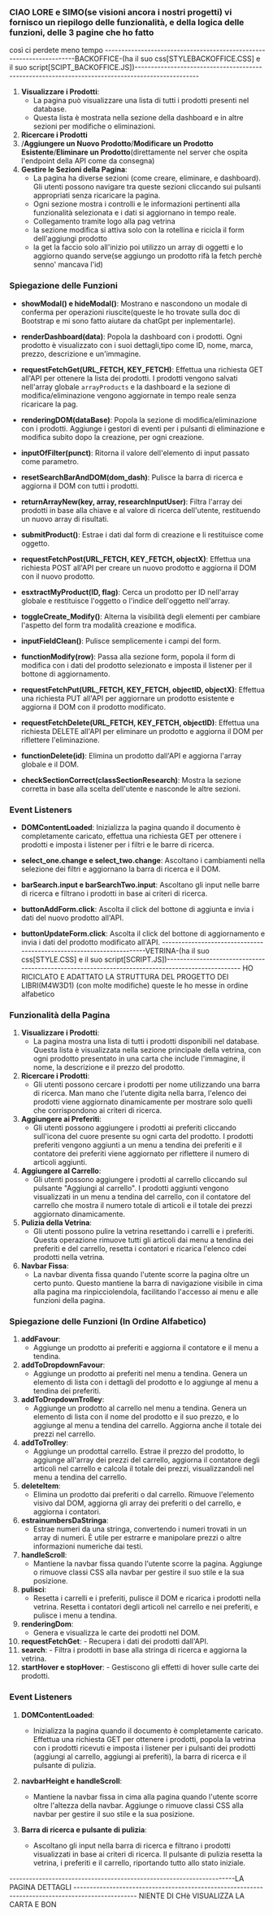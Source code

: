 ### CIAO LORE e SIMO(se visioni ancora i nostri progetti) vi fornisco un riepilogo delle funzionalità, e della logica delle funzioni, delle 3 pagine che ho fatto
così ci perdete meno tempo
---------------------------------------------------------------------BACKOFFICE-(ha il suo css[STYLEBACKOFFICE.CSS] e il suo script[SCIPT_BACKOFFICE.JS])-------------------------------------------------------------------------------------------------
1.  **Visualizzare i Prodotti**:
    -   La pagina può visualizzare una lista di tutti i prodotti presenti nel database.
    -   Questa lista è mostrata nella sezione della dashboard e in altre sezioni per modifiche o eliminazioni.
2.  **Ricercare i Prodotti**
3.  /**Aggiungere un Nuovo Prodotto**/**Modificare un Prodotto Esistente**/**Eliminare un Prodotto**(direttamente nel server che ospita l'endpoint della API come da consegna)
4.  **Gestire le Sezioni della Pagina**:
    -   La pagina ha diverse sezioni (come creare, eliminare, e dashboard). Gli utenti possono navigare tra queste sezioni cliccando sui pulsanti appropriati senza ricaricare la pagina.
    -   Ogni sezione mostra i controlli e le informazioni pertinenti alla funzionalità selezionata e i dati si aggiornano in tempo reale.
    -   Collegamento tramite logo alla pag vetrina
    -   la sezione modifica si attiva solo con la rotellina e ricicla il form dell'aggiungi prodotto
    -   la get la faccio solo all'inizio poi utilizzo un array di oggetti e lo aggiorno quando serve(se aggiungo un prodotto rifà la fetch perchè senno' mancava l'id)
### Spiegazione delle Funzioni

-   **showModal() e hideModal()**: Mostrano e nascondono un modale di conferma per operazioni riuscite(queste le ho trovate sulla doc di Bootstrap e mi sono fatto aiutare da chatGpt per inplementarle).
    
-   **renderDashboard(data)**: Popola la dashboard con i prodotti. Ogni prodotto è visualizzato con i suoi dettagli,tipo come ID, nome, marca, prezzo, descrizione e un'immagine.
    
-   **requestFetchGet(URL_FETCH, KEY_FETCH)**: Effettua una richiesta GET all'API per ottenere la lista dei prodotti. I prodotti vengono salvati nell'array globale `arrayProducts`
    e la dashboard e la sezione di modifica/eliminazione vengono aggiornate in tempo reale senza ricaricare la pag.
    
-   **renderingDOM(dataBase)**: Popola la sezione di modifica/eliminazione con i prodotti. Aggiunge i gestori di eventi per i pulsanti di eliminazione e modifica subito dopo la creazione, per ogni creazione.
    
-   **inputOfFilter(punct)**: Ritorna il valore dell'elemento di input passato come parametro.
    
-   **resetSearchBarAndDOM(dom_dash)**: Pulisce la barra di ricerca e aggiorna il DOM con tutti i prodotti.
    
-   **returnArrayNew(key, array, researchInputUser)**: Filtra l'array dei prodotti in base alla chiave e al valore di ricerca dell'utente, restituendo un nuovo array di risultati.
    
-   **submitProduct()**: Estrae i dati dal form di creazione e li restituisce come oggetto.
    
-   **requestFetchPost(URL_FETCH, KEY_FETCH, objectX)**: Effettua una richiesta POST all'API per creare un nuovo prodotto e aggiorna il DOM con il nuovo prodotto.
    
-   **esxtractMyProduct(ID, flag)**: Cerca un prodotto per ID nell'array globale e restituisce l'oggetto o l'indice dell'oggetto nell'array.
    
-   **toggleCreate_Modify()**: Alterna la visibilità degli elementi per cambiare l'aspetto del form tra modalità creazione e modifica.
    
-   **inputFieldClean()**: Pulisce semplicemente i campi del form.
    
-   **functionModify(row)**: Passa alla sezione form, popola il form di modifica con i dati del prodotto selezionato e imposta il listener per il bottone di aggiornamento.
    
-   **requestFetchPut(URL_FETCH, KEY_FETCH, objectID, objectX)**: Effettua una richiesta PUT all'API per aggiornare un prodotto esistente e aggiorna il DOM con il prodotto modificato.
    
-   **requestFetchDelete(URL_FETCH, KEY_FETCH, objectID)**: Effettua una richiesta DELETE all'API per eliminare un prodotto e aggiorna il DOM per riflettere l'eliminazione.
    
-   **functionDelete(id)**: Elimina un prodotto dall'API e aggiorna l'array globale e il DOM.
    
-   **checkSectionCorrect(classSectionResearch)**: Mostra la sezione corretta in base alla scelta dell'utente e nasconde le altre sezioni.
    

### Event Listeners

-   **DOMContentLoaded**: Inizializza la pagina quando il documento è completamente caricato, effettua una richiesta GET per ottenere i prodotti e imposta i listener per i filtri e le barre di ricerca.
    
-   **select_one.change e select_two.change**: Ascoltano i cambiamenti nella selezione dei filtri e aggiornano la barra di ricerca e il DOM.
    
-   **barSearch.input e barSearchTwo.input**: Ascoltano gli input nelle barre di ricerca e filtrano i prodotti in base ai criteri di ricerca.
    
-   **buttonAddForm.click**: Ascolta il click del bottone di aggiunta e invia i dati del nuovo prodotto all'API.
    
-   **buttonUpdateForm.click**: Ascolta il click del bottone di aggiornamento e invia i dati del prodotto modificato all'API.
---------------------------------------------------------------------VETRINA-(ha il suo css[STYLE.CSS] e il suo script[SCRIPT.JS])-------------------------------------------------------------------------------------------------
HO RICICLATO E ADATTATO LA STRUTTURA DEL PROGETTO DEI LIBRI(M4W3D1) (con molte modifiche)
queste le ho messe in ordine alfabetico
### Funzionalità della Pagina

1.  **Visualizzare i Prodotti**:  
    -   La pagina mostra una lista di tutti i prodotti disponibili nel database. Questa lista è visualizzata nella sezione principale della vetrina, con ogni prodotto presentato in una carta che include l'immagine,
        il nome, la descrizione e il prezzo del prodotto.
2.  **Ricercare i Prodotti**:
    -   Gli utenti possono cercare i prodotti per nome utilizzando una barra di ricerca. Man mano che l'utente digita nella barra, l'elenco dei prodotti viene aggiornato dinamicamente per mostrare solo quelli che
        corrispondono ai criteri di ricerca.
3.  **Aggiungere ai Preferiti**:
    -   Gli utenti possono aggiungere i prodotti ai preferiti cliccando sull'icona del cuore presente su ogni carta del prodotto. I prodotti preferiti vengono aggiunti a un menu a tendina dei preferiti e il contatore
       dei preferiti viene aggiornato per riflettere il numero di articoli aggiunti.
4.  **Aggiungere al Carrello**:
    -   Gli utenti possono aggiungere i prodotti al carrello cliccando sul pulsante "Aggiungi al carrello". I prodotti aggiunti vengono visualizzati in un menu a tendina del carrello, con il contatore del carrello che
        mostra il numero totale di articoli e il totale dei prezzi aggiornato dinamicamente.
5.  **Pulizia della Vetrina**:
    -   Gli utenti possono pulire la vetrina resettando i carrelli e i preferiti. Questa operazione rimuove tutti gli articoli dai menu a tendina dei preferiti e del carrello, resetta i contatori e ricarica l'elenco
       cdei prodotti nella vetrina.
6.  **Navbar Fissa**:
    -   La navbar diventa fissa quando l'utente scorre la pagina oltre un certo punto. Questo mantiene la barra di navigazione visibile in cima alla pagina ma rinpicciolendola, facilitando l'accesso ai menu e alle funzioni della pagina.

### Spiegazione delle Funzioni (In Ordine Alfabetico)

1.  **addFavour**:
    -   Aggiunge un prodotto ai preferiti e aggiorna il contatore e il menu a tendina.
2.  **addToDropdownFavour**:
    -   Aggiunge un prodotto ai preferiti nel menu a tendina. Genera un elemento di lista con i dettagli del prodotto e lo aggiunge al menu a tendina dei preferiti.
3.  **addToDropdownTrolley**:
    -   Aggiunge un prodotto al carrello nel menu a tendina. Genera un elemento di lista con il nome del prodotto e il suo prezzo, e lo aggiunge al menu a tendina del carrello. Aggiorna anche il totale dei prezzi nel carrello.
4.  **addToTrolley**:
    -   Aggiunge un prodottal carrello. Estrae il prezzo del prodotto, lo aggiunge all'array dei prezzi del carrello, aggiorna il contatore degli articoli nel carrello e calcola il totale dei prezzi, visualizzandoli nel menu a tendina del carrello.
5.  **deleteItem**:
    -   Elimina un prodotto dai preferiti o dal carrello. Rimuove l'elemento visivo dal DOM, aggiorna gli array dei preferiti o del carrello, e aggiorna i contatori.
6.  **estrainumbersDaStringa**:
    -   Estrae numeri da una stringa, convertendo i numeri trovati in un array di numeri. È utile per estrarre e manipolare prezzi o altre informazioni numeriche dai testi.
7.  **handleScroll**:
    -   Mantiene la navbar fissa quando l'utente scorre la pagina. Aggiunge o rimuove classi CSS alla navbar per gestire il suo stile e la sua posizione.
8.  **pulisci**:
    -   Resetta i carrelli e i preferiti, pulisce il DOM e ricarica i prodotti nella vetrina. Resetta i contatori degli articoli nel carrello e nei preferiti, e pulisce i menu a tendina.
9.  **renderingDom**:
    -   Genera e visualizza le carte dei prodotti nel DOM.
10.  **requestFetchGet**:
    -   Recupera i dati dei prodotti dall'API.
11.  **search**:
    -   Filtra i prodotti in base alla stringa di ricerca e aggiorna la vetrina.
12.  **startHover e stopHover**:
    -   Gestiscono gli effetti di hover sulle carte dei prodotti.
### Event Listeners
1.  **DOMContentLoaded**:
    
    -   Inizializza la pagina quando il documento è completamente caricato. Effettua una richiesta GET per ottenere i prodotti, popola la vetrina con i prodotti ricevuti e imposta i listener per i pulsanti dei prodotti
        (aggiungi al carrello, aggiungi ai preferiti), la barra di ricerca e il pulsante di pulizia.
2.  **navbarHeight e handleScroll**:
    -   Mantiene la navbar fissa in cima alla pagina quando l'utente scorre oltre l'altezza della navbar. Aggiunge o rimuove classi CSS alla navbar per gestire il suo stile e la sua posizione.
3.  **Barra di ricerca e pulsante di pulizia**:
    -   Ascoltano gli input nella barra di ricerca e filtrano i prodotti visualizzati in base ai criteri di ricerca. Il pulsante di pulizia resetta la vetrina, i preferiti e il carrello, riportando tutto allo stato iniziale.

---------------------------------------------------------------------LA PAGINA DETTAGLI -------------------------------------------------------------------------------------------------
NIENTE DI CHè VISUALIZZA LA CARTA E BON
